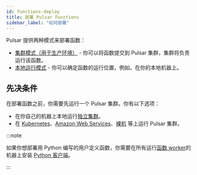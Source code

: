 ```yaml
---
id: functions-deploy
title: 部署 Pulsar Functions
sidebar_label: "如何部署"
---
```


Pulsar 提供两种模式来部署函数：
* [集群模式（用于生产环境）](functions-deploy-cluster.md) - 你可以将函数提交到 Pulsar 集群，集群将负责运行该函数。
* [本地运行模式](functions-deploy-localrun.md) - 你可以确定函数的运行位置，例如，在你的本地机器上。

## 先决条件

在部署函数之前，你需要先运行一个 Pulsar 集群。你有以下选项：
* 在你自己的机器上本地运行[独立集群](getting-started-standalone.md)。
* 在 [Kubernetes](deploy-kubernetes.md)、[Amazon Web Services](deploy-aws.md)、[裸机](deploy-bare-metal.md) 等上运行 Pulsar 集群。

:::note

如果你想部署用 Python 编写的用户定义函数，你需要在所有运行[函数 worker](functions-concepts.md#function-worker)的机器上安装 [Python 客户端](client-libraries-python.md)。

:::